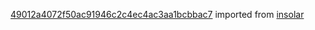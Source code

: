 [49012a4072f50ac91946c2c4ec4ac3aa1bcbbac7](https://github.com/insolar/insolar/commit/49012a4072f50ac91946c2c4ec4ac3aa1bcbbac7) imported from [insolar](https://github.com/insolar/insolar)

